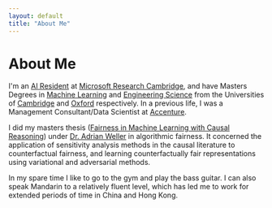 ```yaml
---
layout: default
title: "About Me"
---
```


# About Me

I'm an [AI Resident](https://www.microsoft.com/en-us/research/academic-program/microsoft-ai-residency-program/) at [Microsoft Research Cambridge](https://www.microsoft.com/en-us/research/lab/microsoft-research-cambridge/), and have Masters Degrees in [Machine Learning](http://www.mlsalt.eng.cam.ac.uk/) and [Engineering Science](https://www.ox.ac.uk/admissions/undergraduate/courses-listing/engineering-science) from the Universities of [Cambridge](https://cam.ac.uk) and [Oxford](https://ox.ac.uk) respectively. In a previous life, I was a Management Consultant/Data Scientist at [Accenture](https://accenture.com).

I did my masters thesis ([Fairness in Machine Learning with Causal Reasoning](/pdfs/thesis.pdf)) under [Dr. Adrian Weller](https://www.turing.ac.uk/people/programme-directors/adrian-weller) in algorithmic fairness. It concerned the application of sensitivity analysis methods in the causal literature to counterfactual fairness, and learning counterfactually fair representations using variational and adversarial methods.

In my spare time I like to go to the gym and play the bass guitar. I can also speak Mandarin to a relatively fluent level, which has led me to work for extended periods of time in China and Hong Kong.
